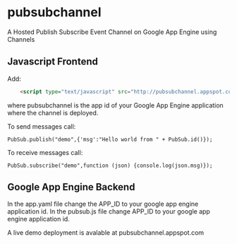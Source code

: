 pubsubchannel
=============

A Hosted Publish Subscribe Event Channel on Google App Engine using Channels

Javascript Frontend
-------

Add:
```html
	<script type="text/javascript" src="http://pubsubchannel.appspot.com/"></script>
```

where pubsubchannel is the app id of your Google App Engine application where the 
channel is deployed.

To send messages call:

	PubSub.publish("demo",{'msg':"Hello world from " + PubSub.id()});

To receive messages call:

	PubSub.subscribe("demo",function (json) {console.log(json.msg)});

Google App Engine Backend
-------

In the app.yaml file change the APP_ID to your google app engine application id.
In the pubsub.js file change APP_ID to your google app engine application id.

A live demo deployment is avalable at pubsubchannel.appspot.com 




